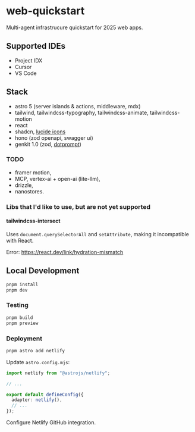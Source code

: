 # web-quickstart

Multi-agent infrastrucure quickstart for 2025 web apps.

## Supported IDEs

- Project IDX
- Cursor
- VS Code

## Stack

- astro 5 (server islands & actions, middleware, mdx)
- tailwind, tailwindcss-typography, tailwindcss-animate, tailwindcss-motion
- react
- shadcn, [lucide icons](https://lucide.dev)
- hono (zod openapi, swagger ui)
- genkit 1.0 (zod, [dotprompt](https://handlebarsjs.com/guide))

### TODO

- framer motion,
- MCP, vertex-ai + open-ai (lite-llm),
- drizzle,
- nanostores.

### Libs that I'd like to use, but are not yet supported

#### tailwindcss-intersect

Uses `document.querySelectorAll` and `setAttribute`, making it incompatible with React.

Error: https://react.dev/link/hydration-mismatch

## Local Development

```bash
pnpm install
pnpm dev
```

### Testing

```bash
pnpm build
pnpm preview
```

### Deployment

```bash
pnpm astro add netlify
```

Update `astro.config.mjs`:

```ts
import netlify from "@astrojs/netlify";

// ...

export default defineConfig({
  adapter: netlify(),
  // ...
});
```

Configure Netlify GitHub integration.
